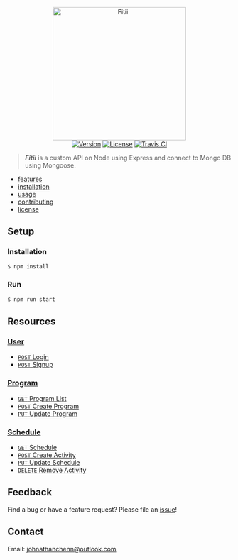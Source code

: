 <p align="center">
  <img href="https://johnathanachen.github.io/Fitii/" src="https://raw.githubusercontent.com/johnathanachen/Fitii/master/docs/logo.png" width="300" alt="Fitii">
  <br>
  <a href="#"><img src="https://img.shields.io/badge/npm-v1.0.0-42b983.svg" alt="Version"></a>
  <a href="#"><img src="https://img.shields.io/badge/license-MIT-blue.svg" alt="License"></a>
  <a href="#"><img src="https://img.shields.io/badge/build-passing-brightgreen.svg" alt="Travis CI"></a>
</p>

> ***Fitii*** is a custom API on Node using Express and connect to Mongo DB using Mongoose.

- [features](#features)
- [installation](#installation)
- [usage](#usage)
- [contributing](#contributing)
- [license](#license)

## Setup

### Installation

```js
$ npm install
```

### Run

```js
$ npm run start
```

## Resources
### [User](User.md)
- [```POST``` Login]()
- [```POST``` Signup]()

### [Program](Program.md)
- [```GET``` Program List]()
- [```POST``` Create Program](program/POST_Create.md)
- [```PUT``` Update Program]()

### [Schedule](schedule.md)
- [```GET``` Schedule](GET.md)
- [```POST``` Create Activity]()
- [```PUT``` Update Schedule]()
- [```DELETE``` Remove Activity]()



## Feedback
Find a bug or have a feature request? Please file an <a href="https://github.com/johnathanachen/FitnessAPI/issues" targe="_blank">issue</a>!

## Contact
Email: [johnathanchenn@outlook.com](mailto:johnathanchenn@outlook.com)
